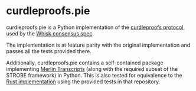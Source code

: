 # curdleproofs.pie

curdleproofs.pie is a Python implementation of the [curdleproofs protocol](https://github.com/asn-d6/curdleproofs), used by the [Whisk consensus spec](https://github.com/ethereum/consensus-specs/tree/dev/specs/_features/whisk).

The implementation is at feature parity with the original implementation and passes all the tests provided there.

Additionally, curdleproofs.pie contains a self-contained package implementing [Merlin Transcripts](https://merlin.cool) (along with the required subset of the STROBE framework) in Python. This is also tested for equivalence to the [Rust implementation](https://crates.io/crates/merlin) using the provided tests in that repository.
